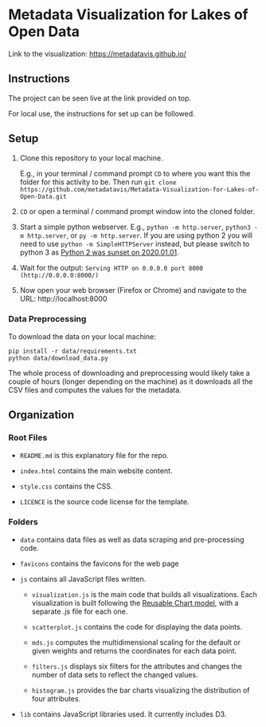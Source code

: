 # Metadata Visualization for Lakes of Open Data

Link to the visualization: https://metadatavis.github.io/

## Instructions

The project can be seen live at the link provided on top.

For local use, the instructions for set up can be followed.

## Setup

1. Clone this repository to your local machine.
  
    E.g., in your terminal / command prompt `CD` to where you want this the folder for this activity to be. Then run `git clone https://github.com/metadatavis/Metadata-Visualization-for-Lakes-of-Open-Data.git`

1. `CD` or open a terminal / command prompt window into the cloned folder.

1. Start a simple python webserver. E.g., `python -m http.server`, `python3 -m http.server`, or `py -m http.server`. If you are using python 2 you will need to use `python -m SimpleHTTPServer` instead, but please switch to python 3 as [Python 2 was sunset on 2020.01.01](https://www.python.org/doc/sunset-python-2/).

1. Wait for the output: `Serving HTTP on 0.0.0.0 port 8000 (http://0.0.0.0:8000/)`

1. Now open your web browser (Firefox or Chrome) and navigate to the URL: http://localhost:8000

### Data Preprocessing

To download the data on your local machine:

```
pip install -r data/requirements.txt
python data/download_data.py
```

The whole process of downloading and preprocessing would likely take a couple of hours (longer depending on the machine) as it downloads all the CSV files and computes the values for the metadata.

## Organization

### Root Files

* `README.md` is this explanatory file for the repo.

* `index.html` contains the main website content.

* `style.css` contains the CSS.

* `LICENCE` is the source code license for the template.

### Folders

* `data` contains data files as well as data scraping and pre-processing code.

* `favicons` contains the favicons for the web page

* `js` contains all JavaScript files written.

  * `visualization.js` is the main code that builds all visualizations. Each visualization is built following the [Reusable Chart model](https://bost.ocks.org/mike/chart/), with a separate .js file for each one.

  * `scatterplot.js` contains the code for displaying the data points.

  * `mds.js` computes the multidimensional scaling for the default or given weights and returns the coordinates for each data point.

  * `filters.js` displays six filters for the attributes and changes the number of data sets to reflect the changed values.

  * `histogram.js` provides the bar charts visualizing the distribution of four attributes.

* `lib` contains JavaScript libraries used. It currently includes D3.